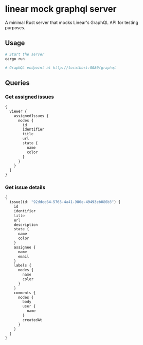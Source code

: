 # linear mock graphql server

A minimal Rust server that mocks Linear's GraphQL API for testing purposes.

## Usage

```bash
# Start the server
cargo run

# GraphQL endpoint at http://localhost:8080/graphql
```

## Queries

### Get assigned issues
```graphql
{
  viewer {
    assignedIssues {
      nodes {
        id
        identifier
        title
        url
        state {
          name
          color
        }
      }
    }
  }
}
```

### Get issue details
```graphql
{
  issue(id: "92ddcc64-5765-4a41-980e-49493eb086b3") {
    id
    identifier
    title
    url
    description
    state {
      name
      color
    }
    assignee {
      name
      email
    }
    labels {
      nodes {
        name
        color
      }
    }
    comments {
      nodes {
        body
        user {
          name
        }
        createdAt
      }
    }
  }
}
```
